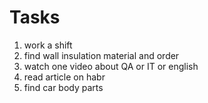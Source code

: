 #      Tasks
1. work a shift
2. find wall insulation material and order
3. watch one video about QA or IT or english
4. read article on habr
5. find car body parts
